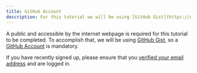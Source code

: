 ```yaml
---
title: GitHub Account
description: For this tutorial we will be using [GitHub Gist](https://gist.github.com/) so a [GitHub Account](https://www.github.com/) is required.
---
```


A public and accessible by the internet webpage is required for this tutorial to be completed. To accomplish that, we will be using [GitHub Gist](https://gist.github.com/), so a [GitHub Account](https://www.github.com/) is mandatory.

If you have recently signed up, please ensure that you [verified your email address](https://help.github.com/en/github/getting-started-with-github/verifying-your-email-address) and are logged in.

